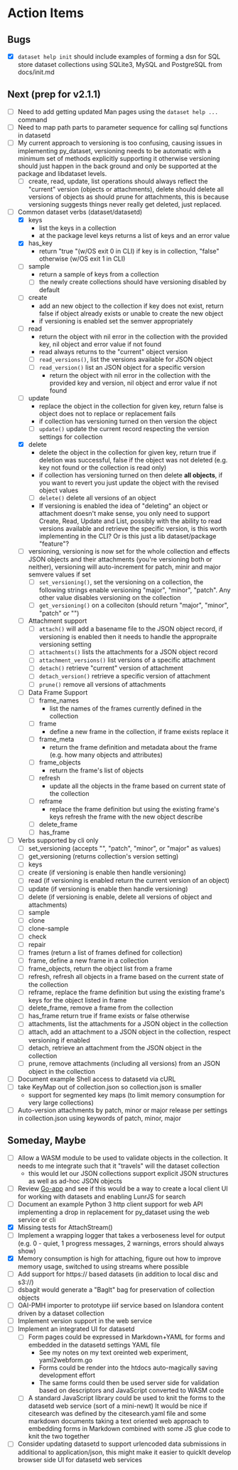 
Action Items
============

Bugs
----

- [x] `dataset help init` should include examples of forming a dsn for SQL store dataset collections using SQLite3, MySQL and PostgreSQL from docs/init.md

Next (prep for v2.1.1)
----------------------

- [ ] Need to add getting updated Man pages using the `dataset help ...` command
- [ ] Need to map path parts to parameter sequence for calling sql functions in datasetd
- [ ] My current approach to versioning is too confusing, causing issues in implementing py_dataset, versioning needs to be automatic with a minimum set of methods explicitly supporting it otherwise versioning should just happen in the back ground and only be supported at the package and libdataset levels.
    - [ ] create, read, update, list operations should always reflect the "current" version (objects or attachments), delete should delete all versions of objects as should prune for attachments, this is because versioning suggests things never really get deleted, just replaced.
- [ ] Common dataset verbs (dataset/datasetd)
    - [X] keys
        - list the keys in a collection
        - at the package level keys returns a list of keys and an error value
    - [X] has_key
        - return "true "(w/OS exit 0 in CLI) if key is in collection,
          "false" otherwise (w/OS exit 1 in CLI)
    - [ ] sample
        - return a sample of keys from a collection
        - [ ] the newly create collections should have versioning disabled by default
    - [ ] create
        - add an new object to the collection if key does not exist,
          return false if object already exists or unable to create
          the new object
        - if versioning is enabled set the semver appropriately
    - [ ] read
        - return the object with nil error in the collection with the
          provided key, nil object and error value if not found
        - read always returns to the "current" object version
        - [ ] `read_versions()`, list the versions available for JSON object
        - [ ] `read_version()` list an JSON object for a specific version
             - return the object with nil error in the collection with the
               provided key and version, nil object and error value if not
               found
    - [ ] update
        - replace the object in the collection for given key, return false
          is object does not to replace or replacement fails
        - if collection has versioning turned on then version the object
        - [ ] `update()` update the current record respecting the version settings for collection
    - [X] delete
        - delete the object in the collection for given key, return true
          if deletion was successful, false if the object was not deleted
          (e.g. key not found or the collection is read only)
        - if collection has versioning turned on then delete **all objects**, if you want to revert you just update the object with the revised object values
        - [ ] `delete()` delete all versions of an object
        - If versioning is enabled the idea of "deleting" an object or attachment doesn't make sense, you only need to support Create, Read, Update and List, possibly with the ability to read versions available and retrieve the specific version, is this worth implementing in the CLI? Or is this just a lib dataset/package "feature"?
    - [ ] versioning, versioning is now set for the whole collection and effects JSON objects and their attachments (you're versioning both or neither), versioning will auto-increment for patch, minir and major semvere values if set
        - [ ] `set_versioning()`, set the versioning on a collection, the following strings enable
          versioning "major", "minor", "patch". Any other value disables
          versioning on the collection
        - [ ] `get_versioning()` on a colleciton (should return "major", "minor", "patch" or "")
    - [ ] Attachment support
        - [ ] `attach()` will add a basename file to the JSON object record, if versioning is enabled then it needs to handle the appropraite versioning setting
        - [ ] `attachments()` lists the attachments for a JSON object record
        - [ ] `attachment_versions()` list versions of a specific attachment
        - [ ] `detach()` retrieve "current" version of attachment
        - [ ] `detach_version()` retrieve a specific version of attachment
        - [ ] `prune()` remove all versions of attachments
    - [ ] Data Frame Support
        - [ ] frame_names
            - list the names of the frames currently defined in the collection
        - [ ] frame
            - define a new frame in the collection, if frame exists replace it
        - [ ] frame_meta
            - return the frame definition and metadata about the frame (e.g.  how many objects and attributes)
        - [ ] frame_objects
            - return the frame's list of objects
        - [ ] refresh
            - update all the objects in the frame based on current state of
              the collection
        - [ ] reframe
            - replace the frame definition but using the existing frame's keys
              refresh the frame with the new object describe
        - [ ] delete_frame
        - [ ] has_frame
- [ ] Verbs supported by cli only
    - [ ] set_versioning (accepts "", "patch", "minor", or "major" as values)
    - [ ] get_versioning (returns collection's version setting)
    - [ ] keys
    - [ ] create (if versioning is enable then handle versioning)
    - [ ] read (if versioning is enabled return the current version of an object)
    - [ ] update (if versioning is enable then handle versioning)
    - [ ] delete (if versioning is enable, delete all versions of object and attachments)
    - [ ] sample
    - [ ] clone
    - [ ] clone-sample
    - [ ] check
    - [ ] repair
    - [ ] frames (return a list of frames defined for collection)
    - [ ] frame, define a new frame in a collection
    - [ ] frame_objects, return the object list from a frame
    - [ ] refresh, refresh all objects in a frame based on the current state of the collection
    - [ ] reframe, replace the frame definition but using the existing frame's keys for the object listed in frame
    - [ ] delete_frame, remove a frame from the collection
    - [ ] has_frame return true if frame exists or false otherwise
    - [ ] attachments, list the attachments for a JSON object in the collection
    - [ ] attach, add an attachment to a JSON object in the collection, respect versioning if enabled
    - [ ] detach, retrieve an attachment from the JSON object in the collection
    - [ ] prune, remove attachments (including all versions) from an JSON object in the collection
- [ ] Document example Shell access to datasetd via cURL
- [ ] take KeyMap out of collection.json so collection.json is smaller
    - support for segmented key maps (to limit memory consumption for very
      large collections)
- [ ] Auto-version attachments by patch, minor or major release per
      settings in collection.json using keywords of patch, minor, major

Someday, Maybe
--------------

- [ ] Allow a WASM module to be used to validate objects in the collection. It needs to me integrate such that it "travels" will the dataset collection
  - this would let our JSON collections support explicit JSON structures as well as ad-hoc JSON objects
- [ ] Review [Go-app](https://go-app.dev/) and see if this would be a way to create a local client UI for working with datasets and enabling LunrJS for search
- [ ] Document an example Python 3 http client support for web API implementing a drop in replacement for py_dataset using the web service or cli
- [X] Missing tests for AttachStream()
- [ ] Implement a wrapping logger that takes a verboseness level for
      output (e.g. 0 - quiet, 1 progress messages, 2 warnings, errors
      should always show)
- [X] Memory consumption is high for attaching, figure out how to improve
      memory usage, switched to using streams where possible
- [ ] Add support for https:// based datasets (in addition to local disc
      and s3://)
- [ ] dsbagit would generate a "BagIt" bag for preservation of collection
      objects
- [ ] OAI-PMH importer to prototype iiif service based on Islandora
      content driven by a dataset collection
- [ ] Implement version support in the web service
- [ ] Implement an integrated UI for datasetd
    - [ ] Form pages could be expressed in Markdown+YAML for forms and embedded in the datasetd settings YAML file
        - See my notes on my text oreinted web experiment, yaml2webform.go
        - Forms could be render into the htdocs auto-magically saving development effort
        - The same forms could then be used server side for validation based on descriptors and JavaScript converted to WASM code
    - [ ] A standard JavaScript library could be used to knit the forms to the datasetd web service (sort of a mini-newt)
It would be nice if citesearch was defined by the citesearch.yaml file and some markdown documents taking a text oriented web approach to embedding forms in Markdown combined with some JS glue code to knit the two together
- [ ] Consider updating datasetd to support urlencoded data submissions in additional to application/json, this might make it easier to quicklt develop browser side UI for datasetd web services
